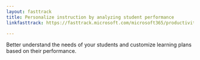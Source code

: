 ```yaml
---
layout: fasttrack
title: Personalize instruction by analyzing student performance
linkfasttrack: https://fasttrack.microsoft.com/microsoft365/productivitylibrary/Personalize-instruction-by-analyzing-student-performance 

---
```

Better understand the needs of your students and customize learning plans based on their performance.